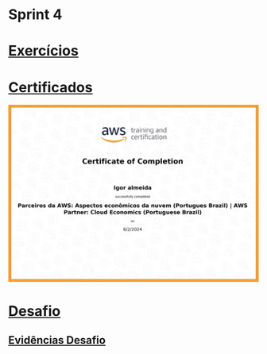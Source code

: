 # Sprint 4

# [Exercícios](https://github.com/EA-Igor/Programa-de-Bolsas-Compass-Data-Analytics---AWS/tree/main/Sprint%204/Exercicios)

# [Certificados](https://github.com/EA-Igor/Programa-de-Bolsas-Compass-Data-Analytics---AWS/tree/main/Sprint%203/Certificado)
![Certificado AWS Skill Builder](https://github.com/EA-Igor/Programa-de-Bolsas-Compass-Data-Analytics---AWS/blob/main/Sprint%203/Certificado/Igor_Almeida_Aws_CertificadoCourse%20Completion%20Certificate.jpg)

# [Desafio](https://github.com/EA-Igor/Programa-de-Bolsas-Compass-Data-Analytics---AWS/tree/main/Sprint%204/Desafio)
## [Evidências Desafio](https://github.com/EA-Igor/Programa-de-Bolsas-Compass-Data-Analytics---AWS/tree/main/Sprint%204/Evidencias)
